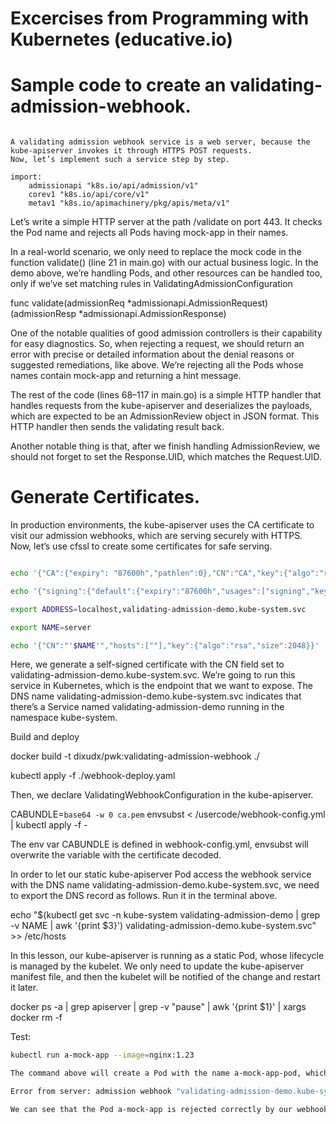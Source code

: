 # Excercises from Programming with Kubernetes (educative.io)

# Sample code to create an validating-admission-webhook.

```

A validating admission webhook service is a web server, because the kube-apiserver invokes it through HTTPS POST requests. 
Now, let’s implement such a service step by step.

import:
    admissionapi "k8s.io/api/admission/v1"
	corev1 "k8s.io/api/core/v1"
	metav1 "k8s.io/apimachinery/pkg/apis/meta/v1"

```

Let’s write a simple HTTP server at the path /validate on port 443. It checks the Pod name and rejects all Pods having mock-app in their names. 

In a real-world scenario, we only need to replace the mock code in the function validate() (line 21 in main.go) with our actual business logic. In the demo above, we’re handling Pods, and other resources can be handled too, only if we’ve set matching rules in ValidatingAdmissionConfiguration

func validate(admissionReq *admissionapi.AdmissionRequest) (admissionResp *admissionapi.AdmissionResponse)


One of the notable qualities of good admission controllers is their capability for easy diagnostics. So, when rejecting a request, we should return an error with precise or detailed information about the denial reasons or suggested remediations, like above. We’re rejecting all the Pods whose names contain mock-app and returning a hint message.

The rest of the code (lines 68–117 in main.go) is a simple HTTP handler that handles requests from the kube-apiserver and deserializes the payloads, which are expected to be an AdmissionReview object in JSON format. This HTTP handler then sends the validating result back.

Another notable thing is that, after we finish handling AdmissionReview, we should not forget to set the Response.UID, which matches the Request.UID.

# Generate Certificates.

In production environments, the kube-apiserver uses the CA certificate to visit our admission webhooks, which are serving securely with HTTPS. Now, let’s use cfssl to create some certificates for safe serving.

```bash 

echo '{"CA":{"expiry": "87600h","pathlen":0},"CN":"CA","key":{"algo":"rsa","size":2048}}' | cfssl gencert -initca - | cfssljson -bare ca -

echo '{"signing":{"default":{"expiry":"87600h","usages":["signing","key encipherment","server auth","client auth"]}}}' > ca-config.json

export ADDRESS=localhost,validating-admission-demo.kube-system.svc

export NAME=server

echo '{"CN":"'$NAME'","hosts":[""],"key":{"algo":"rsa","size":2048}}' | cfssl gencert -config=ca-config.json -ca=ca.pem -ca-key=ca-key.pem -hostname="$ADDRESS" - | cfssljson -bare $NAME

```

Here, we generate a self-signed certificate with the CN field set to validating-admission-demo.kube-system.svc. We’re going to run this service in Kubernetes, which is the endpoint that we want to expose. The DNS name validating-admission-demo.kube-system.svc indicates that there’s a Service named validating-admission-demo running in the namespace kube-system.


Build and deploy 

docker build -t dixudx/pwk:validating-admission-webhook ./

kubectl apply -f ./webhook-deploy.yaml

Then, we declare ValidatingWebhookConfiguration in the kube-apiserver.

CABUNDLE=`base64 -w 0 ca.pem` envsubst < /usercode/webhook-config.yml | kubectl apply -f -

The env var CABUNDLE is defined in webhook-config.yml, envsubst will overwrite the variable with the certificate decoded.

In order to let our static kube-apiserver Pod access the webhook service with the DNS name validating-admission-demo.kube-system.svc, we need to export the DNS record as follows. Run it in the terminal above.

echo "$(kubectl get svc -n kube-system validating-admission-demo | grep -v NAME | awk '{print $3}') validating-admission-demo.kube-system.svc" >> /etc/hosts

In this lesson, our kube-apiserver is running as a static Pod, whose lifecycle is managed by the kubelet. We only need to update the kube-apiserver manifest file, and then the kubelet will be notified of the change and restart it later.

docker ps -a | grep apiserver | grep -v "pause" | awk '{print $1}' | xargs docker rm -f


Test:

```bash 
kubectl run a-mock-app --image=nginx:1.23

The command above will create a Pod with the name a-mock-app-pod, which contains mock-app. Let’s run it in the terminal above to see what happens

Error from server: admission webhook "validating-admission-demo.kube-system.svc" denied the request: Keep calm and this is a webhook demo in the cluster!

We can see that the Pod a-mock-app is rejected correctly by our webhook, which is working as expected.
